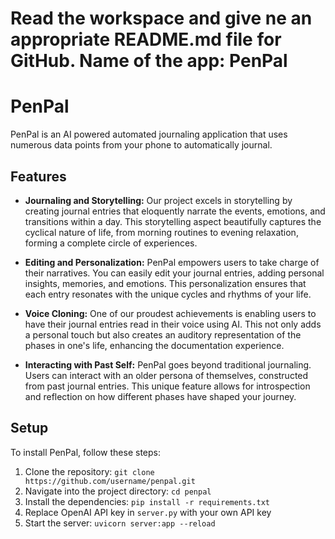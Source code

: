 # Read the workspace and give ne an appropriate README.md file for GitHub. Name of the app: PenPal

# PenPal

PenPal is an AI powered automated journaling application that uses numerous data points from your phone to automatically journal.

## Features

- **Journaling and Storytelling:** Our project excels in storytelling by creating journal entries that eloquently narrate the events, emotions, and transitions within a day. This storytelling aspect beautifully captures the cyclical nature of life, from morning routines to evening relaxation, forming a complete circle of experiences.

- **Editing and Personalization:** PenPal empowers users to take charge of their narratives. You can easily edit your journal entries, adding personal insights, memories, and emotions. This personalization ensures that each entry resonates with the unique cycles and rhythms of your life.

- **Voice Cloning:** One of our proudest achievements is enabling users to have their journal entries read in their voice using AI. This not only adds a personal touch but also creates an auditory representation of the phases in one's life, enhancing the documentation experience.

- **Interacting with Past Self:** PenPal goes beyond traditional journaling. Users can interact with an older persona of themselves, constructed from past journal entries. This unique feature allows for introspection and reflection on how different phases have shaped your journey.

## Setup

To install PenPal, follow these steps:

1. Clone the repository: `git clone https://github.com/username/penpal.git`
2. Navigate into the project directory: `cd penpal`
3. Install the dependencies: `pip install -r requirements.txt`
4. Replace OpenAI API key in `server.py` with your own API key
5. Start the server: `uvicorn server:app --reload`
